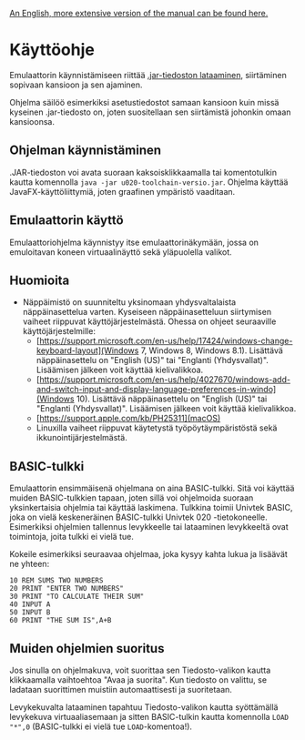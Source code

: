 
[An English, more extensive version of the manual can be found here.](../doc/help.md)

# Käyttöohje

Emulaattorin käynnistämiseen riittää [.jar-tiedoston lataaminen](https://github.com/hisahi/u020-toolchain/releases), siirtäminen sopivaan kansioon ja sen ajaminen.

Ohjelma säilöö esimerkiksi asetustiedostot samaan kansioon kuin missä kyseinen .jar-tiedosto on, joten suositellaan sen siirtämistä johonkin omaan kansioonsa.

## Ohjelman käynnistäminen

.JAR-tiedoston voi avata suoraan kaksoisklikkaamalla tai komentotulkin kautta komennolla `java -jar u020-toolchain-versio.jar`. Ohjelma käyttää JavaFX-käyttöliittymiä, joten graafinen ympäristö vaaditaan.

## Emulaattorin käyttö

Emulaattoriohjelma käynnistyy itse emulaattorinäkymään, jossa on emuloitavan koneen virtuaalinäyttö sekä yläpuolella valikot.

## Huomioita

* Näppäimistö on suunniteltu yksinomaan yhdysvaltalaista näppäinasettelua varten. Kyseiseen näppäinasetteluun siirtymisen vaiheet riippuvat käyttöjärjestelmästä. Ohessa on ohjeet seuraaville käyttöjärjestelmille:
  * [https://support.microsoft.com/en-us/help/17424/windows-change-keyboard-layout](Windows 7, Windows 8, Windows 8.1). Lisättävä näppäinasettelu on "English (US)" tai "Englanti (Yhdysvallat)". Lisäämisen jälkeen voit käyttää kielivalikkoa.
  * [https://support.microsoft.com/en-us/help/4027670/windows-add-and-switch-input-and-display-language-preferences-in-windo](Windows 10). Lisättävä näppäinasettelu on "English (US)" tai "Englanti (Yhdysvallat)". Lisäämisen jälkeen voit käyttää kielivalikkoa.
  * [https://support.apple.com/kb/PH25311](macOS)
  * Linuxilla vaiheet riippuvat käytetystä työpöytäympäristöstä sekä ikkunointijärjestelmästä.

## BASIC-tulkki

Emulaattorin ensimmäisenä ohjelmana on aina BASIC-tulkki. Sitä voi käyttää muiden BASIC-tulkkien tapaan, joten sillä voi ohjelmoida suoraan yksinkertaisia ohjelmia tai käyttää laskimena. Tulkkina toimii Univtek BASIC, joka on vielä keskeneräinen BASIC-tulkki Univtek 020 -tietokoneelle. Esimerkiksi ohjelmien tallennus levykkeelle tai lataaminen levykkeeltä ovat toimintoja, joita tulkki ei vielä tue.

Kokeile esimerkiksi seuraavaa ohjelmaa, joka kysyy kahta lukua ja lisäävät ne yhteen:

```
10 REM SUMS TWO NUMBERS
20 PRINT "ENTER TWO NUMBERS"
30 PRINT "TO CALCULATE THEIR SUM"
40 INPUT A
50 INPUT B
60 PRINT "THE SUM IS",A+B
```

## Muiden ohjelmien suoritus

Jos sinulla on ohjelmakuva, voit suorittaa sen Tiedosto-valikon kautta klikkaamalla vaihtoehtoa "Avaa ja suorita". Kun tiedosto on valittu, se ladataan suorittimen muistiin automaattisesti ja suoritetaan.

Levykekuvalta lataaminen tapahtuu Tiedosto-valikon kautta syöttämällä levykekuva virtuaaliasemaan ja sitten BASIC-tulkin kautta komennolla `LOAD "*",0` (BASIC-tulkki ei vielä tue `LOAD`-komentoa!). 

